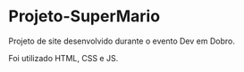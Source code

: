 # Projeto-SuperMario
 Projeto de site desenvolvido durante o evento Dev em Dobro.

 Foi utilizado HTML, CSS e JS.
